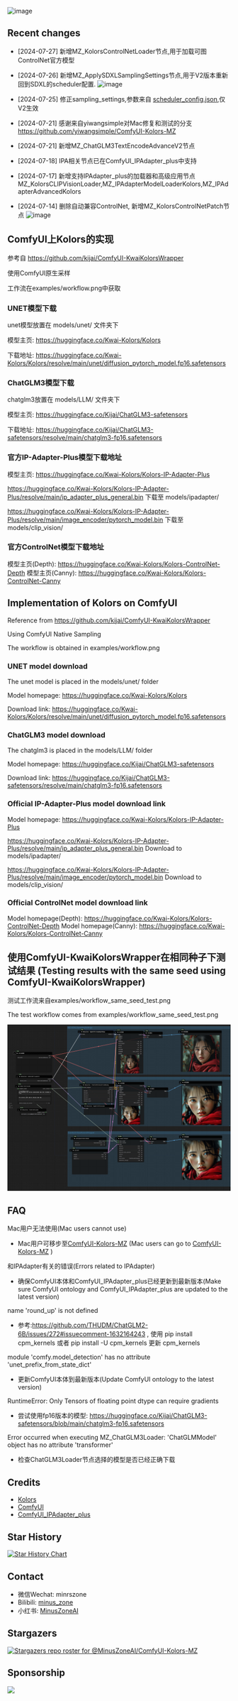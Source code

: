 ![image](./examples/workflow_ipa.png)

## Recent changes 
* [2024-07-27] 新增MZ_KolorsControlNetLoader节点,用于加载可图ControlNet官方模型
* [2024-07-26] 新增MZ_ApplySDXLSamplingSettings节点,用于V2版本重新回到SDXL的scheduler配置.
  ![image](https://github.com/user-attachments/assets/8c3be6bf-4744-478f-8660-4842a4558a1f)

* [2024-07-25] 修正sampling_settings,参数来自 [scheduler_config.json](https://huggingface.co/Kwai-Kolors/Kolors/blob/main/scheduler/scheduler_config.json),仅V2生效
* [2024-07-21] 感谢来自yiwangsimple对Mac修复和测试的分支  https://github.com/yiwangsimple/ComfyUI-Kolors-MZ
* [2024-07-21] 新增MZ_ChatGLM3TextEncodeAdvanceV2节点
* [2024-07-18] IPA相关节点已在ComfyUI_IPAdapter_plus中支持
* [2024-07-17] 新增支持IPAdapter_plus的加载器和高级应用节点 MZ_KolorsCLIPVisionLoader,MZ_IPAdapterModelLoaderKolors,MZ_IPAdapterAdvancedKolors
* [2024-07-14] 删除自动兼容ControlNet, 新增MZ_KolorsControlNetPatch节点
  ![image](https://github.com/user-attachments/assets/73ae6447-c69d-4781-9c66-94e0029709ed)

## ComfyUI上Kolors的实现

参考自 https://github.com/kijai/ComfyUI-KwaiKolorsWrapper

使用ComfyUI原生采样

工作流在examples/workflow.png中获取

 
### UNET模型下载
unet模型放置在 models/unet/ 文件夹下

模型主页: https://huggingface.co/Kwai-Kolors/Kolors

下载地址: https://huggingface.co/Kwai-Kolors/Kolors/resolve/main/unet/diffusion_pytorch_model.fp16.safetensors
 

### ChatGLM3模型下载
chatglm3放置在 models/LLM/ 文件夹下

模型主页: https://huggingface.co/Kijai/ChatGLM3-safetensors

下载地址: https://huggingface.co/Kijai/ChatGLM3-safetensors/resolve/main/chatglm3-fp16.safetensors


### 官方IP-Adapter-Plus模型下载地址
模型主页: https://huggingface.co/Kwai-Kolors/Kolors-IP-Adapter-Plus

https://huggingface.co/Kwai-Kolors/Kolors-IP-Adapter-Plus/resolve/main/ip_adapter_plus_general.bin 下载至 models/ipadapter/

https://huggingface.co/Kwai-Kolors/Kolors-IP-Adapter-Plus/resolve/main/image_encoder/pytorch_model.bin 下载至 models/clip_vision/

### 官方ControlNet模型下载地址
模型主页(Depth): https://huggingface.co/Kwai-Kolors/Kolors-ControlNet-Depth
模型主页(Canny): https://huggingface.co/Kwai-Kolors/Kolors-ControlNet-Canny

## Implementation of Kolors on ComfyUI

Reference from https://github.com/kijai/ComfyUI-KwaiKolorsWrapper

Using ComfyUI Native Sampling

The workflow is obtained in examples/workflow.png


### UNET model download
The unet model is placed in the models/unet/ folder

Model homepage: https://huggingface.co/Kwai-Kolors/Kolors

Download link:
https://huggingface.co/Kwai-Kolors/Kolors/resolve/main/unet/diffusion_pytorch_model.fp16.safetensors


### ChatGLM3 model download
The chatglm3 is placed in the models/LLM/ folder

Model homepage: https://huggingface.co/Kijai/ChatGLM3-safetensors

Download link:
https://huggingface.co/Kijai/ChatGLM3-safetensors/resolve/main/chatglm3-fp16.safetensors


### Official IP-Adapter-Plus model download link

Model homepage: https://huggingface.co/Kwai-Kolors/Kolors-IP-Adapter-Plus

https://huggingface.co/Kwai-Kolors/Kolors-IP-Adapter-Plus/resolve/main/ip_adapter_plus_general.bin Download to models/ipadapter/

https://huggingface.co/Kwai-Kolors/Kolors-IP-Adapter-Plus/resolve/main/image_encoder/pytorch_model.bin Download to models/clip_vision/

### Official ControlNet model download link
Model homepage(Depth): https://huggingface.co/Kwai-Kolors/Kolors-ControlNet-Depth
Model homepage(Canny): https://huggingface.co/Kwai-Kolors/Kolors-ControlNet-Canny

## 使用ComfyUI-KwaiKolorsWrapper在相同种子下测试结果 (Testing results with the same seed using ComfyUI-KwaiKolorsWrapper)
测试工作流来自examples/workflow_same_seed_test.png 

The test workflow comes from examples/workflow_same_seed_test.png

![image](./examples/workflow_same_seed_test.png)

## FAQ

Mac用户无法使用(Mac users cannot use)
+ Mac用户可移步至[ComfyUI-Kolors-MZ](https://github.com/yiwangsimple/ComfyUI-Kolors-MZ)  (Mac users can go to [ComfyUI-Kolors-MZ](https://github.com/yiwangsimple/ComfyUI-Kolors-MZ) )

和IPAdapter有关的错误(Errors related to IPAdapter)
+ 确保ComfyUI本体和ComfyUI_IPAdapter_plus已经更新到最新版本(Make sure ComfyUI ontology and ComfyUI_IPAdapter_plus are updated to the latest version)


name 'round_up' is not defined
+ 参考:https://github.com/THUDM/ChatGLM2-6B/issues/272#issuecomment-1632164243 , 使用 pip install cpm_kernels 或者 pip install -U cpm_kernels 更新 cpm_kernels

module 'comfy.model_detection' has no attribute 'unet_prefix_from_state_dict'
+ 更新ComfyUI本体到最新版本(Update ComfyUI ontology to the latest version)

RuntimeError: Only Tensors of floating point dtype can require gradients
+ 尝试使用fp16版本的模型: https://huggingface.co/Kijai/ChatGLM3-safetensors/blob/main/chatglm3-fp16.safetensors

Error occurred when executing MZ_ChatGLM3Loader: 'ChatGLMModel' object has no attribute 'transformer'
+ 检查ChatGLM3Loader节点选择的模型是否已经正确下载


## Credits

- [Kolors](https://github.com/Kwai-Kolors/Kolors)
- [ComfyUI](https://github.com/comfyanonymous/ComfyUI) 
- [ComfyUI_IPAdapter_plus](https://github.com/cubiq/ComfyUI_IPAdapter_plus)

## Star History

<a href="https://star-history.com/#MinusZoneAI/ComfyUI-Kolors-MZ&Date">
 <picture>
   <source media="(prefers-color-scheme: dark)" srcset="https://api.star-history.com/svg?repos=MinusZoneAI/ComfyUI-Kolors-MZ&type=Date&theme=dark" />
   <source media="(prefers-color-scheme: light)" srcset="https://api.star-history.com/svg?repos=MinusZoneAI/ComfyUI-Kolors-MZ&type=Date" />
   <img alt="Star History Chart" src="https://api.star-history.com/svg?repos=MinusZoneAI/ComfyUI-Kolors-MZ&type=Date" />
 </picture>
</a>


## Contact
- 微信Wechat: minrszone
- Bilibili: [minus_zone](https://space.bilibili.com/5950992)
- 小红书: [MinusZoneAI](https://www.xiaohongshu.com/user/profile/5f072e990000000001005472)

## Stargazers
[![Stargazers repo roster for @MinusZoneAI/ComfyUI-Kolors-MZ](https://reporoster.com/stars/MinusZoneAI/ComfyUI-Kolors-MZ)](https://github.com/MinusZoneAI/ComfyUI-Kolors-MZ/stargazers)


## Sponsorship
<img src="https://github.com/user-attachments/assets/a7ef9684-4911-45b6-8071-a9b433dca6af"  width="200"/>


